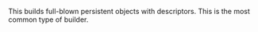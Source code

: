 This builds full-blown persistent objects with descriptors. This is the most common type of builder.